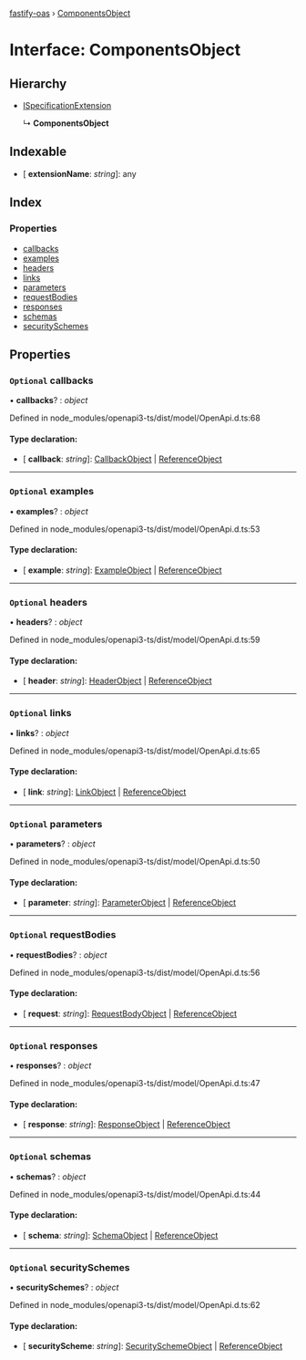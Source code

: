 [fastify-oas](../README.md) › [ComponentsObject](componentsobject.md)

# Interface: ComponentsObject

## Hierarchy

* [ISpecificationExtension](ispecificationextension.md)

  ↳ **ComponentsObject**

## Indexable

* \[ **extensionName**: *string*\]: any

## Index

### Properties

* [callbacks](componentsobject.md#optional-callbacks)
* [examples](componentsobject.md#optional-examples)
* [headers](componentsobject.md#optional-headers)
* [links](componentsobject.md#optional-links)
* [parameters](componentsobject.md#optional-parameters)
* [requestBodies](componentsobject.md#optional-requestbodies)
* [responses](componentsobject.md#optional-responses)
* [schemas](componentsobject.md#optional-schemas)
* [securitySchemes](componentsobject.md#optional-securityschemes)

## Properties

### `Optional` callbacks

• **callbacks**? : *object*

Defined in node_modules/openapi3-ts/dist/model/OpenApi.d.ts:68

#### Type declaration:

* \[ **callback**: *string*\]: [CallbackObject](callbackobject.md) | [ReferenceObject](referenceobject.md)

___

### `Optional` examples

• **examples**? : *object*

Defined in node_modules/openapi3-ts/dist/model/OpenApi.d.ts:53

#### Type declaration:

* \[ **example**: *string*\]: [ExampleObject](exampleobject.md) | [ReferenceObject](referenceobject.md)

___

### `Optional` headers

• **headers**? : *object*

Defined in node_modules/openapi3-ts/dist/model/OpenApi.d.ts:59

#### Type declaration:

* \[ **header**: *string*\]: [HeaderObject](headerobject.md) | [ReferenceObject](referenceobject.md)

___

### `Optional` links

• **links**? : *object*

Defined in node_modules/openapi3-ts/dist/model/OpenApi.d.ts:65

#### Type declaration:

* \[ **link**: *string*\]: [LinkObject](linkobject.md) | [ReferenceObject](referenceobject.md)

___

### `Optional` parameters

• **parameters**? : *object*

Defined in node_modules/openapi3-ts/dist/model/OpenApi.d.ts:50

#### Type declaration:

* \[ **parameter**: *string*\]: [ParameterObject](parameterobject.md) | [ReferenceObject](referenceobject.md)

___

### `Optional` requestBodies

• **requestBodies**? : *object*

Defined in node_modules/openapi3-ts/dist/model/OpenApi.d.ts:56

#### Type declaration:

* \[ **request**: *string*\]: [RequestBodyObject](requestbodyobject.md) | [ReferenceObject](referenceobject.md)

___

### `Optional` responses

• **responses**? : *object*

Defined in node_modules/openapi3-ts/dist/model/OpenApi.d.ts:47

#### Type declaration:

* \[ **response**: *string*\]: [ResponseObject](responseobject.md) | [ReferenceObject](referenceobject.md)

___

### `Optional` schemas

• **schemas**? : *object*

Defined in node_modules/openapi3-ts/dist/model/OpenApi.d.ts:44

#### Type declaration:

* \[ **schema**: *string*\]: [SchemaObject](schemaobject.md) | [ReferenceObject](referenceobject.md)

___

### `Optional` securitySchemes

• **securitySchemes**? : *object*

Defined in node_modules/openapi3-ts/dist/model/OpenApi.d.ts:62

#### Type declaration:

* \[ **securityScheme**: *string*\]: [SecuritySchemeObject](securityschemeobject.md) | [ReferenceObject](referenceobject.md)
